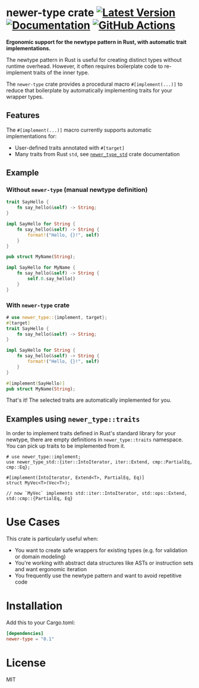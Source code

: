 # newer-type crate [![Latest Version]][crates.io] [![Documentation]][docs.rs] [![GitHub Actions]][actions]

[Latest Version]: https://img.shields.io/crates/v/newer-type.svg
[crates.io]: https://crates.io/crates/newer-type
[Documentation]: https://img.shields.io/docsrs/newer-type
[docs.rs]: https://docs.rs/newer-type/latest/
[GitHub Actions]: https://github.com/yasuo-ozu/newer-type/actions/workflows/rust.yml/badge.svg
[actions]: https://github.com/yasuo-ozu/newer-type/actions/workflows/rust.yml

**Ergonomic support for the newtype pattern in Rust, with automatic trait implementations.**

The newtype pattern in Rust is useful for creating distinct types without runtime overhead. However, it often requires boilerplate code to re-implement traits of the inner type.

The `newer-type` crate provides a procedural macro `#[implement(...)]` to reduce that boilerplate by automatically implementing traits for your wrapper types.

## Features

The `#[implement(...)]` macro currently supports automatic implementations for:

- User-defined traits annotated with `#[target]`
- Many traits from Rust `std`, see [`newer_type_std`](https://docs.rs/newer-type-std/latest/newer_type-std/index.html) crate documentation

## Example

### Without `newer-type` (manual newtype definition)

```rust
trait SayHello {
    fn say_hello(&self) -> String;
}

impl SayHello for String {
    fn say_hello(&self) -> String {
        format!("Hello, {}!", self)
    }
}

pub struct MyName(String);

impl SayHello for MyName {
    fn say_hello(&self) -> String {
        self.0.say_hello()
    }
}
```

### With `newer-type` crate

```rust
# use newer_type::{implement, target};
#[target]
trait SayHello {
    fn say_hello(&self) -> String;
}

impl SayHello for String {
    fn say_hello(&self) -> String {
        format!("Hello, {}!", self)
    }
}

#[implement(SayHello)]
pub struct MyName(String);
```

That's it! The selected traits are automatically implemented for you.

## Examples using `newer_type::traits`

In order to implement traits defined in Rust's standard library for your newtype, there are empty definitions
in `newer_type::traits` namespace. You can pick up traits to be implemented from it.

```rust,ignore
# use newer_type::implement;
use newer_type_std::{iter::IntoIterator, iter::Extend, cmp::PartialEq, cmp::Eq};

#[implement(IntoIterator, Extend<T>, PartialEq, Eq)]
struct MyVec<T>(Vec<T>);

// now `MyVec` implements std::iter::IntoIterator, std::ops::Extend, std::cmp::{PartialEq, Eq}
```

# Use Cases
This crate is particularly useful when:

- You want to create safe wrappers for existing types (e.g. for validation or domain modeling)
- You're working with abstract data structures like ASTs or instruction sets and want ergonomic iteration
- You frequently use the newtype pattern and want to avoid repetitive code

# Installation

Add this to your Cargo.toml:

```Cargo.toml
[dependencies]
newer-type = "0.1"
```

# License

MIT
